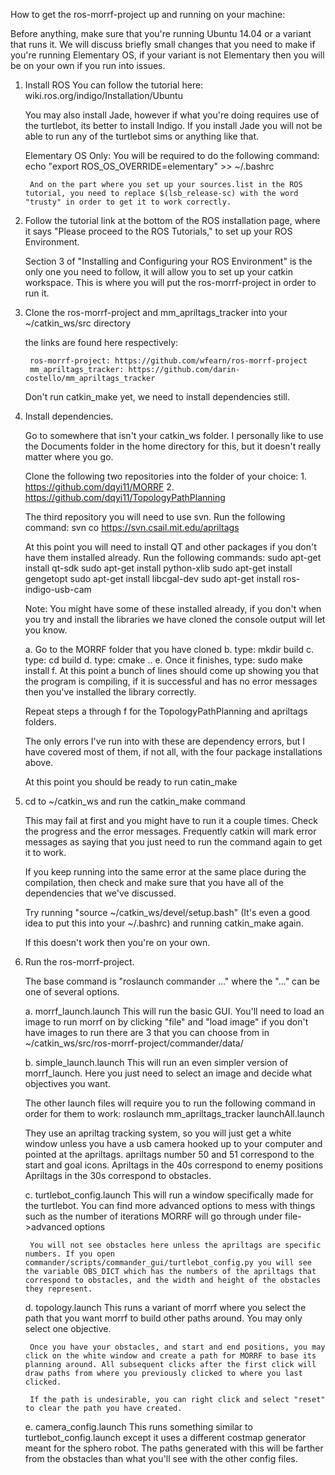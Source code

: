 How to get the ros-morrf-project up and running on your machine:

Before anything, make sure that you're running Ubuntu 14.04 or a variant that runs it. We will discuss briefly small changes that you need to make if you're running Elementary OS, if your variant is not Elementary then you will be on your own if you run into issues.

1. Install ROS
    You can follow the tutorial here: wiki.ros.org/indigo/Installation/Ubuntu

    You may also install Jade, however if what you're doing requires use of the turtlebot, its better to install Indigo. If you install Jade you will not be able to run any of the turtlebot sims or anything like that.

    Elementary OS Only:
        You will be required to do the following command: echo "export ROS_OS_OVERRIDE=elementary" >> ~/.bashrc

        And on the part where you set up your sources.list in the ROS tutorial, you need to replace $(lsb_release-sc) with the word "trusty" in order to get it to work correctly.

2. Follow the tutorial link at the bottom of the ROS installation page, where it says "Please proceed to the ROS Tutorials," to set up your ROS Environment.

    Section 3 of "Installing and Configuring your ROS Environment" is the only one you need to follow, it will allow you to set up your catkin workspace. This is where you will put the ros-morrf-project in order to run it.


3. Clone the ros-morrf-project and mm_apriltags_tracker into your ~/catkin_ws/src directory

    the links are found here respectively:

        ros-morrf-project: https://github.com/wfearn/ros-morrf-project
        mm_apriltags_tracker: https://github.com/darin-costello/mm_apriltags_tracker

    Don't run catkin_make yet, we need to install dependencies still.

4. Install dependencies.

    Go to somewhere that isn't your catkin_ws folder. I personally like to use the Documents folder in the home directory for this, but it doesn't really matter where you go.

    Clone the following two repositories into the folder of your choice:
        1. https://github.com/dqyi11/MORRF
        2. https://github.com/dqyi11/TopologyPathPlanning

    The third repository you will need to use svn. Run the following command:
        svn co https://svn.csail.mit.edu/apriltags

    At this point you will need to install QT and other packages if you don't have them installed already.
    Run the following commands:
        sudo apt-get install qt-sdk
        sudo apt-get install python-xlib
        sudo apt-get install gengetopt
        sudo apt-get install libcgal-dev
        sudo apt-get install ros-indigo-usb-cam

    Note: You might have some of these installed already, if you don't when you try and install the libraries we have cloned the console output will let you know.

    a. Go to the MORRF folder that you have cloned
    b. type: mkdir build
    c. type: cd build
    d. type: cmake ..
    e. Once it finishes, type: sudo make install
    f. At this point a bunch of lines should come up showing you that the program is compiling, if it is successful and has no error messages then you've installed the library correctly.

    Repeat steps a through f for the TopologyPathPlanning and apriltags folders.

    The only errors I've run into with these are dependency errors, but I have covered most of them, if not all, with the four package installations above.

    At this point you should be ready to run catin_make

5. cd to ~/catkin_ws and run the catkin_make command

    This may fail at first and you might have to run it a couple times. Check the progress and the error messages.
    Frequently catkin will mark error messages as saying that you just need to run the command again to get it to work.

    If you keep running into the same error at the same place during the compilation, then check and make sure that you have all of the dependencies that we've discussed.

    Try running "source ~/catkin_ws/devel/setup.bash" (It's even a good idea to put this into your ~/.bashrc) and running catkin_make again.

    If this doesn't work then you're on your own.

6. Run the ros-morrf-project.

    The base command is "roslaunch commander ..." where the "..." can be one of several options.

    a. morrf_launch.launch
        This will run the basic GUI. You'll need to load an image to run morrf on by clicking "file" and "load image"
        if you don't have images to run there are 3 that you can choose from in ~/catkin_ws/src/ros-morrf-project/commander/data/

    b. simple_launch.launch
        This will run an even simpler version of morrf_launch. Here you just need to select an image and decide what objectives you want.

    The other launch files will require you to run the following command in order for them to work:
        roslaunch mm_apriltags_tracker launchAll.launch

    They use an apriltag tracking system, so you will just get a white window unless you have a usb camera hooked up to your computer and pointed at the apriltags. apriltags number 50 and 51 correspond to the start and goal icons.
    Apriltags in the 40s correspond to enemy positions
    Apriltags in the 30s correspond to obstacles.

    c. turtlebot_config.launch
        This will run a window specifically made for the turtlebot. You can find more advanced options to mess with things such as the number of iterations MORRF will go through under file->advanced options

        You will not see obstacles here unless the apriltags are specific numbers. If you open commander/scripts/commander_gui/turtlebot_config.py you will see the variable OBS_DICT which has the numbers of the apriltags that correspond to obstacles, and the width and height of the obstacles they represent.

    d. topology.launch
        This runs a variant of morrf where you select the path that you want morrf to build other paths around. You may only select one objective.

        Once you have your obstacles, and start and end positions, you may click on the white window and create a path for MORRF to base its planning around. All subsequent clicks after the first click will draw paths from where you previously clicked to where you last clicked.

        If the path is undesirable, you can right click and select "reset" to clear the path you have created.

    e. camera_config.launch
        This runs something similar to turtlebot_config.launch except it uses a different costmap generator meant for the sphero robot. The paths generated with this will be farther from the obstacles than what you'll see with the other config files.
